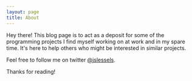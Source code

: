 ```yaml
---
layout: page
title: About
---
```


<p class="message">
  Hey there! This blog page is to act as a deposit for some of the programming projects I find myself working on at work and in my spare time. It's here to help others who might be interested in similar projects. 
</p>

Feel free to follow me on twitter [@jslessels](https://twitter.com/jslessels).



Thanks for reading!
